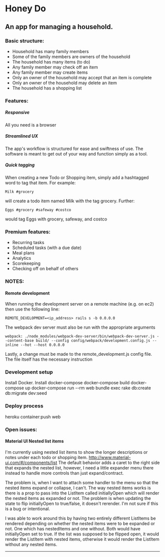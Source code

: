# Honey Do

## An app for managing a household.

### Basic structure:
  + Household has many family members
  + Some of the family members are owners of the household
  + The household has many items (to do)
  + Any family member may check off an item
  + Any family member may create items
  + Only an owner of the household may accept that an item is complete
  + Only an owner of the household may delete an item
  + The household has a shopping list

### Features:

##### Responsive
All you need is a browser

##### Streamlined UX
The app's workflow is structured for ease and swiftness of use. The software is
meant to get out of your way and function simply as a tool.

##### Quick tagging
When creating a new Todo or Shopping item, simply add a hashtagged word to tag that item.  For example:

`Milk #grocery`

will create a todo item named Milk with the tag grocery.  Further:

`Eggs #grocery #safeway #costco`

would tag Eggs with grocery, safeway, and costco

### Premium features:
  + Recurring tasks
  + Scheduled tasks (with a due date)
  + Meal plans
  + Analytics
  + Scorekeeping
  + Checking off on behalf of others

### NOTES:

#### Remote development
When running the development server on a remote machine (e.g. on ec2) then use
the following line:
```
REMOTE_DEVELOPMENT=<ip_address> rails s -b 0.0.0.0 
```
The webpack dev server must also be run with the appropriate arguments
```
webpack: ./node_modules/webpack-dev-server/bin/webpack-dev-server.js --content-base build/ --config config/webpack/development.config.js --inline --hot --host 0.0.0.0
```
Lastly, a change must be made to the remote_development.js config file.  The
file itself has the necessary instruction

### Development setup
Install Docker.
Install docker-compose
docker-compose build
docker-compose up
docker-compose run --rm web bundle exec rake db:create db:migrate dev:seed

### Deploy process
heroku container:push web

### Open issues:

#### Material UI Nested list items
I'm currently using nested list items to show the longer descriptions or notes
under each todo or shopping item.  http://www.material-ui.com/#/components/list
The default behavior adds a caret to the right side that expands the nested 
list, however, I need a little expander menu there instead to handle more
controls than just expand/contract.

The problem is, when I want to attach some handler to the menu so that the
nested items expand or collapse, I can't.  The way nested items works is there
is a prop to pass into the ListItem called initiallyOpen which will render the
nested items as expanded or not.  The problem is when updating the state to
flip initiallyOpen to true/false, it doesn't rerender.  I'm not sure if this
is a bug or intentional.

I was able to work around this by having two entirely different ListItems be
rendered depending on whether the nested items were to be expanded or not.
One which has nestedItems and one without.  Both would have initiallyOpen
set to true.  If the list was supposed to be flipped open, it would render the
ListItem with nested items, otherwise it would render the ListItem without any
nested items.

---
